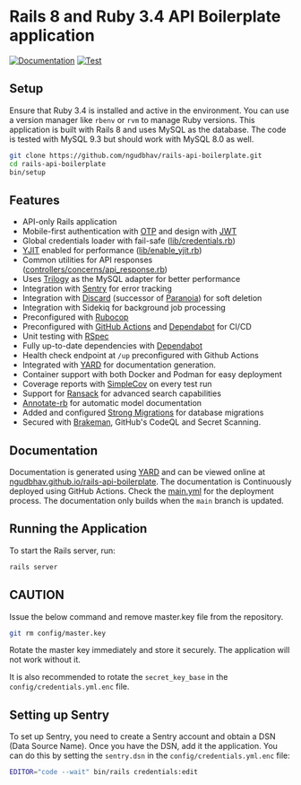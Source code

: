 # Rails 8 and Ruby 3.4 API Boilerplate application

[![Documentation](https://github.com/ngudbhav/rails-api-boilerplate/actions/workflows/deploy-docs.yml/badge.svg)](https://ngudbhav.github.io/rails-api-boilerplate/)
[![Test](https://github.com/ngudbhav/rails-api-boilerplate/actions/workflows/ci.yml/badge.svg)](https://github.com/ngudbhav/rails-api-boilerplate/actions/workflows/ci.yml)

## Setup
Ensure that Ruby 3.4 is installed and active in the environment. You can use a version manager like `rbenv` or `rvm` to manage Ruby versions.
This application is built with Rails 8 and uses MySQL as the database. The code is tested with MySQL 9.3 but should work with MySQL 8.0 as well.

```bash
git clone https://github.com/ngudbhav/rails-api-boilerplate.git
cd rails-api-boilerplate
bin/setup
```

## Features
- API-only Rails application
- Mobile-first authentication with [OTP](lib/otp) and design with [JWT](lib/jwt_authenticate.rb)
- Global credentials loader with fail-safe ([lib/credentials.rb](lib/credentials.rb))
- [YJIT](https://shopify.engineering/ruby-yjit-is-production-ready) enabled for performance ([lib/enable_yjit.rb](config/initializers/enable_yjit.rb))
- Common utilities for API responses ([controllers/concerns/api_response.rb](app/controllers/concerns/response.rb))
- Uses [Trilogy](https://github.com/trilogy-libraries/trilogy) as the MySQL adapter for better performance
- Integration with [Sentry](https://sentry.io/welcome/) for error tracking
- Integration with [Discard](https://github.com/jhawthorn/discard) (successor of [Paranoia](https://github.com/rubysherpas/paranoia)) for soft deletion
- Integration with Sidekiq for background job processing
- Preconfigured with [Rubocop](https://github.com/rubocop/rubocop)
- Preconfigured with [GitHub Actions](.github/workflows/ci.yml) and [Dependabot](.github/dependabot.yml) for CI/CD
- Unit testing with [RSpec](https://rspec.info/)
- Fully up-to-date dependencies with [Dependabot](.github/dependabot.yml)
- Health check endpoint at `/up` preconfigured with Github Actions
- Integrated with [YARD](https://yardoc.org/) for documentation generation.
- Container support with both Docker and Podman for easy deployment
- Coverage reports with [SimpleCov](https://github.com/simplecov-ruby/simplecov) on every test run
- Support for [Ransack](https://github.com/activerecord-hackery/ransack) for advanced search capabilities
- [Annotate-rb](https://github.com/drwl/annotaterb) for automatic model documentation
- Added and configured [Strong Migrations](https://github.com/ankane/strong_migrations) for database migrations
- Secured with [Brakeman](https://brakemanscanner.org/), GitHub's CodeQL and Secret Scanning.

## Documentation
Documentation is generated using [YARD](https://yardoc.org/) and can be viewed online at [ngudbhav.github.io/rails-api-boilerplate](https://ngudbhav.github.io/rails-api-boilerplate/).
The documentation is Continuously deployed using GitHub Actions. Check the [main.yml](.github/workflows/main.yml) for the deployment process.
The documentation only builds when the `main` branch is updated.

## Running the Application
To start the Rails server, run:

```bash
rails server
```

## CAUTION
Issue the below command and remove master.key file from the repository.
```bash
git rm config/master.key
```
Rotate the master key immediately and store it securely. The application will not work without it.

It is also recommended to rotate the `secret_key_base` in the `config/credentials.yml.enc` file.

## Setting up Sentry
To set up Sentry, you need to create a Sentry account and obtain a DSN (Data Source Name). Once you have the DSN, add it the application.
You can do this by setting the `sentry.dsn` in the `config/credentials.yml.enc` file:

```bash
EDITOR="code --wait" bin/rails credentials:edit
```
